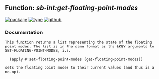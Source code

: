## Function: ***sb-int:get-floating-point-modes***
[![package](https://img.shields.io/badge/Package-SB--INT-5f9ea0.svg?style=social&colorA=999999)](../) [![type](https://img.shields.io/badge/Type-Function-5f9ea0.svg?style=social&colorA=999999)](../#function) [![github](https://img.shields.io/badge/GitHub-View_the_source-5f9ea0.svg?style=social&colorA=999999&logo=github)](https://github.com/sbcl/sbcl/blob/master/src/code/float-trap.lisp/) 
### Documentation
```
This function returns a list representing the state of the floating
point modes. The list is in the same format as the &KEY arguments to
SET-FLOATING-POINT-MODES, i.e.

  (apply #'set-floating-point-modes (get-floating-point-modes))

sets the floating point modes to their current values (and thus is a no-op).
```

